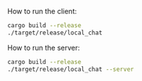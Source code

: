 How to run the client:

```bash
cargo build --release
./target/release/local_chat
```

How to run the server:

```bash
cargo build --release
./target/release/local_chat --server
```